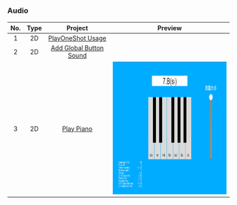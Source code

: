 ### Audio
| No. | Type | Project | Preview |
| :---: |:---: |:---: |:---: |
| 1 | 2D | [PlayOneShot Usage](https://github.com/yeshao2069/CocosCreatorHowToUse/tree/v3.7.x/proj/Audio/Creator3.7.0_PlayOneShot) |   |
| 2 | 2D | [Add Global Button Sound](https://github.com/yeshao2069/CocosCreatorHowToUse/tree/v3.7.x/proj/Audio/Creator3.7.0_AddGlobalButtonSound) |   |
| 3 | 2D | [Play Piano](https://github.com/yeshao2069/CocosCreatorHowToUse/tree/v3.7.x/proj/Audio/Creator3.7.0_PianoPlay) |  <div align=center><img src="../../image/202203/2022030211.png" width="400" height="300" /></div> |